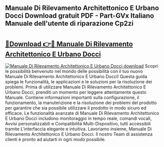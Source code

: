 ## Manuale Di Rilevamento Architettonico E Urbano Docci Download gratuit PDF - Part-GVx Italiano Manuale dell'utente di riparazione Cp2zi

# <h2><a href="http://dfbaki.blite.top/?on=Manuale+Di+Rilevamento+Architettonico+E+Urbano+Docci">🔗Download 👉🔴 Manuale Di Rilevamento Architettonico E Urbano Docci</a></h2>

[![Manuale Di Rilevamento Architettonico E Urbano Docci download](https://i.imgur.com/lujVjoI.png)](http://dfbaki.blite.top/?on=Manuale+Di+Rilevamento+Architettonico+E+Urbano+Docci)
Scopri le possibilità benvenuto nel mondo delle possibilità con il tuo nuovo Manuale Di Rilevamento Architettonico E Urbano Docci! Questa guida spiega le funzionalità, le applicazioni e le soluzioni per la risoluzione dei problemi. Prima di utilizzare Manuale Di Rilevamento Architettonico E Urbano Docci, prenditi un momento per leggere attentamente questo Manuale. Contiene informazioni importanti sulla configurazione, il funzionamento, la manutenzione e la risoluzione dei problemi del prodotto per garantire che sia possibile utilizzare il prodotto in modo sicuro ed efficace. Le funzionalità avanzate di Manuale Di Rilevamento Architettonico E Urbano Docci includono monitoraggio in tempo reale, comandi vocali, Avvisi personalizzabili e Compatibilità Multi-Dispositivo, tutti accessibili tramite L'interfaccia elegante e intuitiva. Lavoriamo insieme, Manuale Di Rilevamento Architettonico E Urbano Docci. Il nostro Team di assistenza clienti è pronto ad aiutarti in ogni modo possibile.

